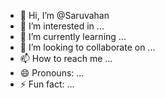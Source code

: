 - 👋 Hi, I’m @Saruvahan
- 👀 I’m interested in ...
- 🌱 I’m currently learning ...
- 💞️ I’m looking to collaborate on ...
- 📫 How to reach me ...
- 😄 Pronouns: ...
- ⚡ Fun fact: ...

<!---
Saruvahan/Saruvahan is a ✨ special ✨ repository because its `README.md` (this file) appears on your GitHub profile.
You can click the Preview link to take a look at your changes.
--->

